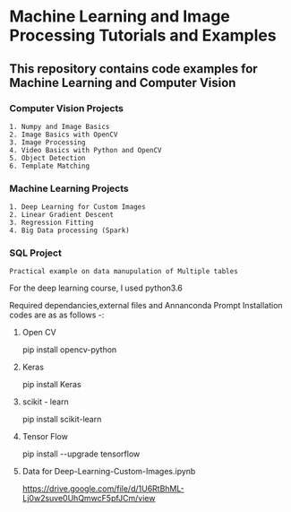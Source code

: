 # Machine Learning and Image Processing Tutorials and Examples

## This repository contains code examples for Machine Learning and Computer Vision 

### Computer Vision Projects
```
1. Numpy and Image Basics   
2. Image Basics with OpenCV   
3. Image Processing   
4. Video Basics with Python and OpenCV   
5. Object Detection   
6. Template Matching
```
   
### Machine Learning Projects  
```
1. Deep Learning for Custom Images   
2. Linear Gradient Descent   
3. Regression Fitting
4. Big Data processing (Spark)
```

### SQL Project
```
Practical example on data manupulation of Multiple tables
```
   
For the deep learning course, I used python3.6

Required dependancies,external files and Annanconda Prompt Installation codes are as as follows -:

1) Open CV

   pip install opencv-python
   
2) Keras

   pip install Keras
   
3) scikit - learn

   pip install scikit-learn
   
4) Tensor Flow

   pip install --upgrade tensorflow
   
5) Data for Deep-Learning-Custom-Images.ipynb

   https://drive.google.com/file/d/1U6RtBhML-Lj0w2suve0UhQmwcF5pfJCm/view
 

